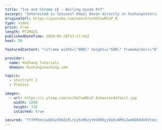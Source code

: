 ```yaml
---
title: "Ice and Chrome LE - Walling Guide PvT"
excerpt: "Interested in lessons? Email Devon directly at hushangtutorials@outlook.com ------------------------------------------------------------------------------------------------------- Want to support HuShang Tutorials directly? Patreon is a website where you can contribute a monthly donation that will help"
originalUrl: https://youtube.com/watch?v=hU7vwRhiP_8
type: video
price: Free
length: PT2M42S
publishedDateTime: 2020-05-29T17:17:41Z
heat: 50

featuredContent: "<iframe width=\"800\" height=\"500\" frameborder=\"0\" src=\"https://www.youtube.com/embed/hU7vwRhiP_8\" allow=\"accelerometer; autoplay; encrypted-media; gyroscope; picture-in-picture\" allowfullscreen></iframe>"

provider:
  name: HuShang Tutorials
  domain: hushangcoaching.com

topics:
  - StarCraft 2
  - Protoss

images:
  - url: https://i.ytimg.com/vi/hU7vwRhiP_8/maxresdefault.jpg
    width: 1280
    height: 720
    isCached: true

secured: "fY7PPXesiaU6GyVkKZoFLrLyXvRKzyYmVORXyjOoXcAM9iZwmOOkE4UVUtxLnOtuxWyyNtQ0eA35SgjHXlIgt5BSMegNPK88OaQDk1I4E1bctg6SEuucxYzeBJRJXmkPI/UQyHPbc9PSC7CJcMQl/Iz/LDkGpQ6aV19CrcEuSaAEeYWUlYUUgGUoyPvvV7TEKi+eDhrEqPKB+10Yr8GbV8KtFkB3+IFeq9G36b8LSooH8/QMDMnVvkqmXsdNBJfs4PDqDpPA2Yo7qO1kKWHSKAB/DlyPPpKZw9TjST2SuqgKJuJ51avzNuO4TOHQMPwlNoB5iAotVmZvvcHuuU8kEPAZBQoMRD7eWsEEtgECx4DKMXKSmHKWUCaf2vay2NOW/PSW3GuXGrwnuAJi4vCEAfaUxIhUb64ljne8QpXkcBs=;MAHV/m3P+rv60HLlgLhOag=="
---
```


